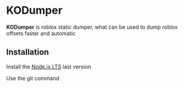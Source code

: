 # **KODumper**

**KODumper** is roblox static dumper, what can be used to dump roblox offsets faster and automatic

## Installation

Install the [Node.js LTS](https://nodejs.org/en) last version

Use the git command 